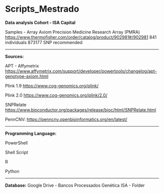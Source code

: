 # Scripts_Mestrado

**Data analysis Cohort - ISA Capital**

Samples - Array Axiom Precision Medicine Research Array (PMRA) https://www.thermofisher.com/order/catalog/product/902981#/902981
841 individuals 
873177 SNP recommended


-------------

**Sources:**

APT - Affymetrix https://www.affymetrix.com/support/developer/powertools/changelog/apt-genotype-axiom.html

Plink 1.9 https://www.cog-genomics.org/plink/

Plink 2.0 https://www.cog-genomics.org/plink/2.0/

SNPRelate https://www.bioconductor.org/packages/release/bioc/html/SNPRelate.html

PennCNV: https://penncnv.openbioinformatics.org/en/latest/

-------------

**Programming Language:**

PowerShell

Shell Script

R

Python

-------------

**Database:**
Google Drive - Bancos Processados Genética ISA - Folder
